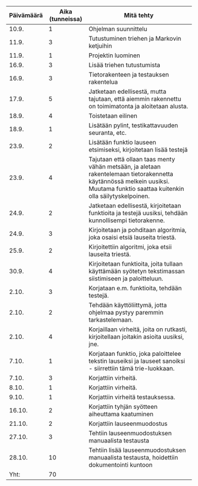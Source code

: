 Päivämäärä | Aika (tunneissa) | Mitä tehty
-----------|------------------|-----------
10.9. | 1 | Ohjelman suunnittelu
11.9. | 3 | Tutustuminen triehen ja Markovin ketjuihin 
11.9. | 1 | Projektin luominen
16.9. | 3 | Lisää triehen tutustumista
16.9. | 3 | Tietorakenteen ja testauksen rakentelua
17.9. | 5 | Jatketaan edellisestä, mutta tajutaan, että aiemmin rakennettu on toimimatonta ja aloitetaan alusta.
18.9. | 4 | Toistetaan eilinen
18.9. | 1 | Lisätään pylint, testikattavuuden seuranta, etc.
23.9. | 2 | Lisätään funktio lauseen etsimiseksi, kirjoitetaan lisää testejä
23.9. | 4 | Tajutaan että ollaan taas menty vähän metsään, ja aletaan rakentelemaan tietorakennetta käytännössä melkein uusiksi. Muutama funktio saattaa kuitenkin olla säilytyskelpoinen.
24.9. | 2 | Jatketaan edellisestä, kirjoitetaan funktioita ja testejä uusiksi, tehdään kunnollisempi tietorakenne.
24.9. | 3 | Kirjoitetaan ja pohditaan algoritmia, joka osaisi etsiä lauseita triestä.
25.9. | 2 | Kirjoitettiin algoritmi, joka etsii lauseita triestä.
30.9. | 4 | Kirjoitetaan funktioita, joita tullaan käyttämään syötetyn tekstimassan siistimiseen ja paloitteluun.
2.10. | 3 | Korjataan e.m. funktioita, tehdään testejä.
2.10. | 2 | Tehdään käyttöliittymä, jotta ohjelmaa pystyy paremmin tarkastelemaan.
2.10. | 4 | Korjaillaan virheitä, joita on rutkasti, kirjoitellaan joitakin asioita uusiksi, jne.
7.10. | 1 | Korjataan funktio, joka paloittelee tekstin lauseiksi ja lauseet sanoiksi - siirrettiin tämä trie-luokkaan.
7.10. | 3 | Korjattiin virheitä.
8.10. | 1 | Korjattiin virheitä.
9.10. | 1 | Korjattiin virheitä testauksessa.
16.10. | 2 | Korjattiin tyhjän syötteen aiheuttama kaatuminen
21.10. | 2 | Korjattiin lauseenmuodostus
27.10. | 3 | Tehtiin lauseenmuodostuksen manuaalista testausta
28.10. | 10 | Tehtiin lisää lauseenmuodostuksen manuaalista testausta, hoidettiin dokumentointi kuntoon
Yht: | 70 |
